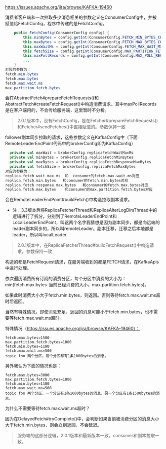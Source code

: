 https://issues.apache.org/jira/browse/KAFKA-19460

消费者客户端和一次拉取多少消息相关的参数定义在ConsumerConfig中，并被赋值给FetchConfig，程序中传递的是FetchConfig。

```java
    public FetchConfig(ConsumerConfig config) {
        this.minBytes = config.getInt(ConsumerConfig.FETCH_MIN_BYTES_CONFIG);
        this.maxBytes = config.getInt(ConsumerConfig.FETCH_MAX_BYTES_CONFIG);
        this.maxWaitMs = config.getInt(ConsumerConfig.FETCH_MAX_WAIT_MS_CONFIG);
        this.fetchSize = config.getInt(ConsumerConfig.MAX_PARTITION_FETCH_BYTES_CONFIG);
        this.maxPollRecords = config.getInt(ConsumerConfig.MAX_POLL_RECORDS_CONFIG);
		...
    }
对应的参数为：
fetch.min.bytes
fetch.max.bytes
fetch.max.wait.ms
max.partition.fetch.bytes
```

会在AbstractFetch#prepareFetchRequests()和AbstractFetch#createFetchRequest()中构造消费请求。其中maxPollRecords是在客户端用的，不会传给服务端，这里暂时不分析。

> 2.0.1版本中，没有FetchConfig，是在Fetcher#prepareFetchRequests()和Fetcher#sendFetches()中直接赋值的。参数保持一致



follower副本同步拉取的请求，这些参数定义在KafkaConfig中（下面RemoteLeaderEndPoint代码中的brokerConfig即为KafkaConfig）

```scala
  private val maxWait = brokerConfig.replicaFetchWaitMaxMs
  private val minBytes = brokerConfig.replicaFetchMinBytes
  private val maxBytes = brokerConfig.replicaFetchResponseMaxBytes
  private val fetchSize = brokerConfig.replicaFetchMaxBytes
对应的参数为：
replica.fetch.wait.max.ms  和  consumer的fetch.max.wait.ms对应
replica.fetch.min.bytes   和consumer的fetch.min.bytes对应
replica.fetch.response.max.bytes   和consumer的fetch.max.bytes对应
replica.fetch.max.bytes    和consumer的max.partition.fetch.bytes对应
```

会在RemoteLeaderEndPoint#buildFetch()中构造拉取副本请求。

* 注：3.3版本后将ReplicaFetcherThread和ReplicaAlterLogDirsThread中的逻辑进行了拆分，分别到了RemoteLeaderEndPoint和LocalLeaderEndPoint，叫这两个名字我猜想是因为副本同步，都是向远端的leader副本同步的，所以叫remoteLeader。副本迁移，迁移之后本地都是leader，所以叫localLeader

> 2.0.1版本中，在ReplicaFetcherThread#buildFetchRequest()中构造请求。参数保持一致



构造的都是FetchRequest请求，在服务端收到的都是FETCH请求，在KafkaApis中进行处理。

依次遍历消费所有订阅的消费分区，每个分区中消费的大小为：min(fetch.max.bytes-当前已经消费的大小，max.partition.fetch.bytes)。

如果此时消费大小大于fetch.min.bytes，则返回。否则等待fetch.max.wait.ms超时后返回。

当然有特殊情况，即使消息充足，返回的消息可能小于fetch.min.bytes，也不需要等fetch.max.wait.ms超时。

特殊情况（https://issues.apache.org/jira/browse/KAFKA-19460）：

```
fetch.max.bytes=1500
max.partition.fetch.bytes=1000
fetch.min.bytes=1100
fetch.max.wait.ms=500
topic foo 两个分区，每个分区都有1条1000bytes的消息。
```

另外我认为下面的情况也是：

```
fetch.max.bytes=3000
max.partition.fetch.bytes=1000
fetch.min.bytes=1100
fetch.max.wait.ms=500
topic foo 两个分区，一个分区有1条1000bytes的消息，另一个分区有1条1500bytes的消息。
```

为什么不需要等待fetch.max.wait.ms超时？

因为在DelayedFetch#tryComplete()中，会判断如果当前被消费分区的消息大小大于fetch.min.bytes，则会立刻返回，不会延迟。

> 服务端的这部分逻辑，2.0.1版本和最新版本一致。consumer和副本拉取一致。






